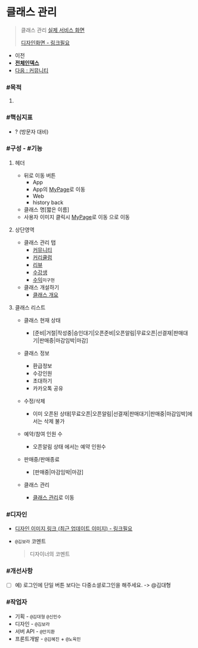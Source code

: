 # 클래스 관리

> 클래스 관리 [실제 서비스 화면](https://www.modooclass.net/class/manager/list)
>
> [디자인화면 - 링크필요]() 



- 이전      
- [**전체인덱스**](../README.md)     
- [다음 : 커뮤니티](./community/README.md)



### **#목적**

1. 



### #핵심지표

- ? (방문자 대비)



### **#구성 - #기능**

1. 헤더 
     - 뒤로 이동 버튼 
        - App
         - App의 [MyPage]()로 이동
        - Web
         - history back
     - 클래스 명[짧은 이름]
     - 사용자 이미지 클릭시 [MyPage](../ch2_my_class)로 이동 으로 이동
2. 상단영역
   - 클래스 관리 탭
      - [커뮤니티](./community/README.md)
      - [커리큘럼](./curriculum/README.md)
      - [리뷰](./review/README.md)
      - [수강생](./member/README.md)
      - [수익](./profit/README.md)`미구현`
   - 클래스 개설하기
     - [클래스 개요](https://www.modooclass.net/class/user/class_management/727)
   

   
3. 클래스 리스트

   + 클래스 현재 상태 
     - [준비|거절|작성중|승인대기|오픈준비|오픈알림|무료오픈|선결재|판매대기|판매중|마감임박|마감]
   
   + 클래스 정보
      - 환급정보
      - 수강인원
      - 초대하기 
      - 카카오톡 공유
      
   + 수정/삭제
      - 이미 오픈된 상태[무료오픈|오픈알림|선결재|판매대기|판매중|마감임박]에서는 삭제 불가
   + 예약/참여 인원 수
      - 오픈알림 상태 에서는 예약 인원수 
   + 판매중/판매종료
      - [판매중|마감임박|마감]
   + 클래스 관리
      - [클래스 관리](https://www.modooclass.net/class/manager/course/727/community)로 이동



### **#디자인**

- [디자인 이미지 링크 (최근 업데이트 이미지) - 링크필요]()

- `@김보라`  코멘트

  > 디자이너의 코멘트



### #개선사항

- [ ] 예) 로그인에 단일 버튼 보다는 다중소셜로그인을 해주세요. -> @김대형



### **#작업자**

- 기획 - `@김대형` `@신민수`
- 디자인 - `@김보라`
- 서버 API - `@안지환`
- 프론트개발 - `@김혜진`  + `@노육민`


